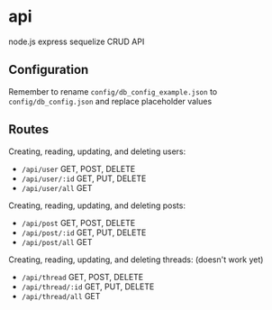 # api
node.js express sequelize CRUD API

## Configuration
Remember to rename `config/db_config_example.json` to `config/db_config.json` and replace placeholder values

## Routes
Creating, reading, updating, and deleting users:
- `/api/user` GET, POST, DELETE
- `/api/user/:id` GET, PUT, DELETE
- `/api/user/all` GET

Creating, reading, updating, and deleting posts: 
- `/api/post` GET, POST, DELETE
- `/api/post/:id` GET, PUT, DELETE
- `/api/post/all` GET

Creating, reading, updating, and deleting threads: (doesn't work yet)
- `/api/thread` GET, POST, DELETE
- `/api/thread/:id` GET, PUT, DELETE
- `/api/thread/all` GET
